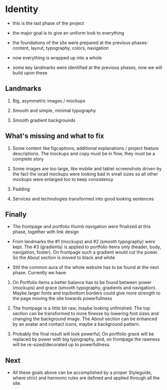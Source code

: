 # Identity

- this is the last phase of the project

- the major goal is to give an uniform look to everything

- the foundations of the site were prepared at the previous phases: content, layout, typography, colors, navigation

- now everything is wrapped up into a whole

- some key landmarks were identified at  the previous phases, now we will build upon these


## Landmarks

1. Big, asymmetric images / mockups

2. Smooth and simple, minimal typography

3. Smooth gradient backgrounds


## What's missing and what to fix
 
1. Some content like figcaptions, additional explanations / project feature descriptions. The mockups and copy must be in flow, they must be a complete story

2. Some images are too large, like mobile and tablet screenshots driven by the fact the iorad mockups were looking bad in small sizes so all other mockups were enlarged too to keep consistency

3. Padding 

4. Services and technologies transformed into good looking sentences


## Finally

- The frontpage and portfolio thumb navigation were finalized at this phase, together with link design

- From landmarks the #1 (mockups) and #2 (smooth typography) were kept. The #3 (gradients) is applied to portfolio items only (header, body, navigation, footer). On frontpage such a gradient would cut the power. So the About section is moved to black and white

- Still the common aura of the whole website has to be found at the next phase. Currently we have:

1. On Portfolio items a better balance has to be found between power (mockups) and grace (smooth typography, gradients and navigation). Maybe larger fonts and top/bottom borders could give more strength to the page moving the site towards powerfullness

2. The frontpage is a little bit raw; maybe looking unfinished. The top section can be transformed to more finesse by lowering font sizes and changing the background image. The About section can be enhanced by an avatar and contact icons, maybe a background pattern.

3. Probably the final result will look powerful; On portfolio grace will be replaced by power with big typography, and, on frontpage the rawness will be re-sized/decorated up to powerfullness.


## Next

- All these goals above can be accomplished by a proper Styleguide, where strict and harmonic rules are defined and applied through all the site.

